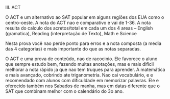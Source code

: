 III. ACT

O ACT e um alternativo ao SAT popular em alguns regiões dos EUA como o centro-oeste.  A nota do ACT nao e comparativo e vai de 1-36. A nota resulta do calculo dos acretos/total em cada um dos 4 areas – English (gramatica), Reading (interpretação de Texto), Math e Science
 
Nesta prova você nao perde ponto para erros e a nota composta (a media das 4 categorias) e mais importante do que as notas separadas.
 
O ACT e uma prova de conteúdo, nao de racocinio. Ele favorece o aluno que sempre estudo bem, fazendo muitas anotações, mas e mais difícil melhorar a nota rápido ja que nao tem truques para aprender. A matemática e mais avançado, cobrindo ate triganometria. Nao cai vocabulário, e e recomendado com alunos com dificuldade em memorizar palavras. Ele e oferecido também nos Sabados de manha, mas em datas diferente que o SAT que combinam melhor com o calendário do 3o ano. 
